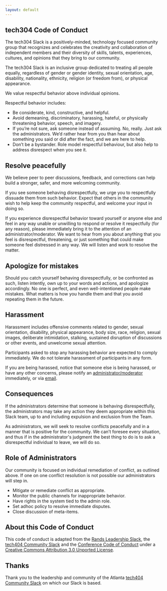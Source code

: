 ```yaml
---
layout: default
---
```

<section>

  <h2>tech304 Code of Conduct</h2>

  <p>The tech304 Slack is a positively-minded, technology focused community group that recognizes and celebrates the creativity and collaboration of independent members and their diversity of skills, talents, experiences, cultures, and opinions that they bring to our community.</p>

  <p>The tech304 Slack is an inclusive group dedicated to treating all people equally, regardless of gender or gender identity, sexual orientation, age, disability, nationality, ethnicity, religion (or freedom from), or physical appearance.</p>

  <p>We value respectful behavior above individual opinions.</p>

  <p>Respectful behavior includes:</p>

  <ul>
    <li>Be considerate, kind, constructive, and helpful.</li>
    <li>Avoid demeaning, discriminatory, harassing, hateful, or physically threatening behavior, speech, and imagery.</li>
    <li>If you’re not sure, ask someone instead of assuming. No, really. Just ask the administrators. We’d rather hear from you than hear about something you said or did after the fact, and we are here to help.</li>
    <li>Don’t be a bystander. Role model respectful behaviour, but also help to address disrespect when you see it.</li>
  </ul>

  <h2>Resolve peacefully</h2>

  <p>We believe peer to peer discussions, feedback, and corrections can help build a stronger, safer, and more welcoming community.</p>

  <p>If you see someone behaving disrespectfully, we urge you to respectfully dissuade them from such behavior. Expect that others in the community wish to help keep the community respectful, and welcome your input in doing so.</p>

  <p>If you experience disrespectful behavior toward yourself or anyone else and feel in any way unable or unwilling to respond or resolve it respectfully (for any reason), please immediately bring it to the attention of an administrator/moderator. We want to hear from you about anything that you feel is disrespectful, threatening, or just something that could make someone feel distressed in any way. We will listen and work to resolve the matter.</p>

  <h2>Apologize for mistakes</h2>

  <p>Should you catch yourself behaving disrespectfully, or be confronted as such, listen intently, own up to your words and actions, and apologize accordingly. No one is perfect, and even well-intentioned people make mistakes. What matters is how you handle them and that you avoid repeating them in the future.</p>

  <h2>Harassment</h2>

  <p>Harassment includes offensive comments related to gender, sexual orientation, disability, physical appearance, body size, race, religion, sexual images, deliberate intimidation, stalking, sustained disruption of discussions or other events, and unwelcome sexual attention.</p>

  <p>Participants asked to stop any harassing behavior are expected to comply immediately. We do not tolerate harassment of participants in any form.</p>

  <p>If you are being harassed, notice that someone else is being harassed, or have any other concerns, please notify an <a href="/moderators/">administrator/moderator</a> immediately, or via <a href="mailto:tech304@intarwebs.com">email</a>.</p>

  <h2>Consequences</h2>

  <p>If the administrators determine that someone is behaving disrespectfully, the administrators may take any action they deem appropriate within this Slack team, up to and including expulsion and exclusion from the Team.</p>

  <p>As administrators, we will seek to resolve conflicts peacefully and in a manner that is positive for the community. We can’t foresee every situation, and thus if in the administrator's judgment the best thing to do is to ask a disrespectful individual to leave, we will do so.</p>

  <h2>Role of Administrators</h2>

  <p>Our community is focused on individual remediation of conflict, as outlined above. If one on one conflict resolution is not possible our administrators will step in.</p>

  <ul>
    <li>Mitigate or remediate conflict as appropriate.</li>
    <li>Monitor the public channels for inappropriate behavior.</li>
    <li>Have rights in the system tied to the admin role.</li>
    <li>Set adhoc policy to resolve immediate disputes.</li>
    <li>Close discussion of meta-items.</li>
  </ul>

  <h2>About this Code of Conduct</h2>

  <p>This code of conduct is adapted from the <a href="https://github.com/randsleadershipslack/documents-and-resources/blob/master/code-of-conduct.md">Rands Leadership Slack</a>, the <a href="#">tech404 Community Slack</a> and the <a href="http://confcodeofconduct.com">Conference Code of Conduct</a> under a <a href="http://creativecommons.org/licenses/by/3.0/deed.en_US">Creative Commons Attribution 3.0 Unported License</a>.</p>

  <h2>Thanks</h2>

  <p>Thank you to the leadership and community of the Atlanta <a href="http://tech404.io">tech404 Community Slack</a> on which our Slack is based.</p>

</section>
